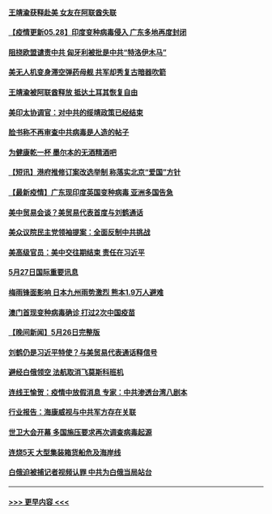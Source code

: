 #### [王靖渝获释赴美 女友在阿联酋失联](../pages/prog202/a103129522.md?t=05281251) 
#### [【疫情更新05.28】印度变种病毒侵入 广东多地再度封闭](../pages/prog202/a103114528.md?t=05281251) 
#### [阻挠欧盟谴责中共 匈牙利被批是中共“特洛伊木马”](../pages/prog202/a103129401.md?t=05281251) 
#### [美无人机变身滞空弹药母舰 共军却秀复古暗器吹箭](../pages/prog202/a103129313.md?t=05281251) 
#### [王靖渝被阿联酋释放 抵达土耳其恢复自由](../pages/prog202/a103129378.md?t=05281251) 
#### [美印太协调官：对中共的绥靖政策已经结束](../pages/prog202/a103129350.md?t=05281251) 
#### [脸书称不再审查中共病毒是人造的帖子](../pages/prog202/a103129328.md?t=05281251) 
#### [为健康乾一杯 墨尔本的无酒精酒吧](../pages/prog202/a103129297.md?t=05281251) 
#### [【短讯】港府推修订案改选举制 称落实北京“爱国”方针](../pages/prog202/a103129275.md?t=05281251) 
#### [【最新疫情】广东现印度英国变种病毒 亚洲多国告急](../pages/prog202/a103129168.md?t=05281251) 
#### [美中贸易会谈？美贸易代表首度与刘鹤通话](../pages/prog202/a103129082.md?t=05281251) 
#### [美众议院民主党领袖提案：全面反制中共挑战](../pages/prog202/a103128936.md?t=05281251) 
#### [美高级官员：美中交往期结束 责任在习近平](../pages/prog202/a103128823.md?t=05281251) 
#### [5月27日国际重要讯息](../pages/prog202/a103128834.md?t=05281251) 
#### [梅雨锋面影响 日本九州雨势激烈 熊本1.9万人避难](../pages/prog202/a103128851.md?t=05281251) 
#### [澳门首现变种病毒确诊 打过2次中国疫苗](../pages/prog202/a103128818.md?t=05281251) 
#### [【晚间新闻】5月26日完整版](../pages/prog202/a103128791.md?t=05281251) 
#### [刘鹤仍是习近平特使？与美贸易代表通话释信号](../pages/prog202/a103128748.md?t=05281251) 
#### [避经白俄领空 法航取消飞莫斯科班机](../pages/prog202/a103128688.md?t=05281251) 
#### [连线王愉贺：疫情中放假消息 专家：中共渗透台湾八剧本](../pages/prog202/a103127756.md?t=05281251) 
#### [行业报告：海康威视与中共军方存在关联](../pages/prog202/a103128582.md?t=05281251) 
#### [世卫大会开幕 多国施压要求再次调查病毒起源](../pages/prog202/a103128501.md?t=05281251) 
#### [连烧5天 大型集装箱货船危及海岸线](../pages/prog202/a103128522.md?t=05281251) 
#### [白俄迫被捕记者视频认罪 中共为白俄当局站台](../pages/prog202/a103128432.md?t=05281251) 

----
#### [ >>> 更早内容 <<< ](../indexes/prog202-earlier.md)
